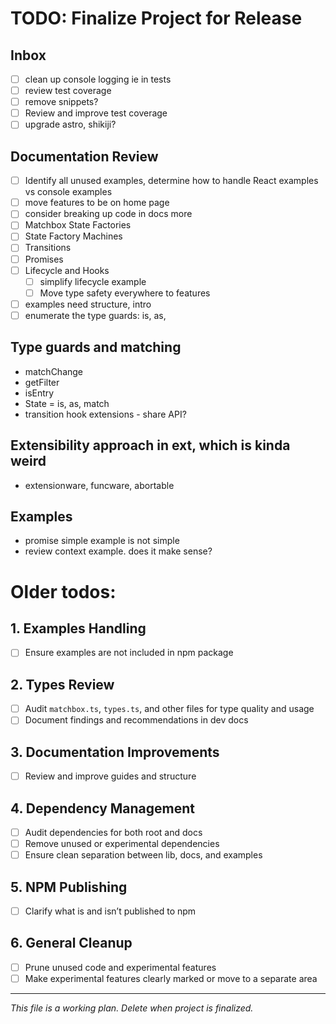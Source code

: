 # TODO: Finalize Project for Release

## Inbox

- [ ] clean up console logging ie in tests
- [ ] review test coverage
- [ ] remove snippets?
- [ ] Review and improve test coverage
- [ ] upgrade astro, shikiji?

## Documentation Review

- [ ] Identify all unused examples, determine how to handle React examples vs console examples
- [ ] move features to be on home page
- [ ] consider breaking up code in docs more
- [ ] Matchbox State Factories
- [ ] State Factory Machines
- [ ] Transitions
- [ ] Promises
- [ ] Lifecycle and Hooks
  - [ ] simplify lifecycle example
  - [ ] Move type safety everywhere to features
- [ ] examples need structure, intro
- [ ] enumerate the type guards: is, as, 

## Type guards and matching
- matchChange
- getFilter
- isEntry
- State = is, as, match
- transition hook extensions - share API?

## Extensibility approach in ext, which is kinda weird
- extensionware, funcware, abortable

## Examples

- promise simple example is not simple
- review context example. does it make sense?

# Older todos:

## 1. Examples Handling
- [ ] Ensure examples are not included in npm package

## 2. Types Review
- [ ] Audit `matchbox.ts`, `types.ts`, and other files for type quality and usage
- [ ] Document findings and recommendations in dev docs

## 3. Documentation Improvements
- [ ] Review and improve guides and structure

## 4. Dependency Management
- [ ] Audit dependencies for both root and docs
- [ ] Remove unused or experimental dependencies
- [ ] Ensure clean separation between lib, docs, and examples

## 5. NPM Publishing
- [ ] Clarify what is and isn’t published to npm

## 6. General Cleanup
- [ ] Prune unused code and experimental features
- [ ] Make experimental features clearly marked or move to a separate area

---

_This file is a working plan. Delete when project is finalized._
